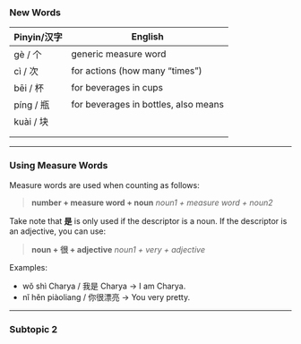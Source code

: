 ### New Words
| Pinyin/汉字 | English                              |
| --------- | ------------------------------------ |
| gè / 个    | generic measure word                 |
| cì / 次    | for actions (how many “times”)       |
| bēi / 杯   | for beverages in cups                |
| píng / 瓶  | for beverages in bottles, also means |
| kuài / 块  |                                      |
|           |                                      |
|           |                                      |

---
### Using Measure Words

Measure words are used when counting as follows:

> **number + measure word + noun**
> *noun1 + measure word + noun2*

Take note that **是** is only used if the descriptor is a noun. If the descriptor is an adjective, you can use:

> **noun + 很 + adjective**
> *noun1 + very + adjective*

Examples:
- wǒ shì Charya / 我是 Charya → I am Charya.
- nǐ hěn piàoliang / 你很漂亮 → You very pretty.

---
### Subtopic 2